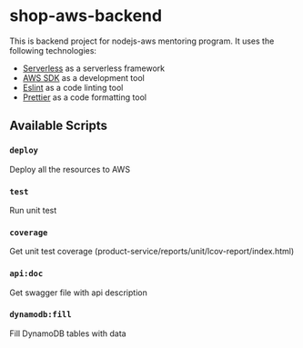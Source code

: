 # shop-aws-backend

This is backend project for nodejs-aws mentoring program. It uses the following technologies:

- [Serverless](https://serverless.com/) as a serverless framework
- [AWS SDK](https://aws.amazon.com/sdk-for-javascript/) as a development tool 
- [Eslint](https://eslint.org/) as a code linting tool
- [Prettier](https://prettier.io/) as a code formatting tool

## Available Scripts

### `deploy`

Deploy all the resources to AWS

### `test`

Run unit test

### `coverage`

Get unit test coverage (product-service/reports/unit/lcov-report/index.html)

### `api:doc`
Get swagger file with api description

### `dynamodb:fill`
Fill DynamoDB tables with data
